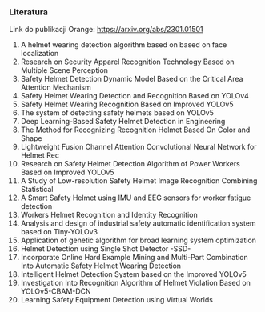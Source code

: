 ### Literatura
Link do publikacji Orange: https://arxiv.org/abs/2301.01501 

1. A helmet wearing detection algorithm based on based on face localization 
2. Research on Security Apparel Recognition Technology Based on Multiple Scene Perception 
3. Safety Helmet Detection Dynamic Model Based on the Critical Area Attention Mechanism 
4. Safety Helmet Wearing Detection and Recognition Based on YOLOv4 
5. Safety Helmet Wearing Recognition Based on Improved YOLOv5 
6. The system of detecting safety helmets based on YOLOv5 
7. Deep Learning-Based Safety Helmet Detection in Engineering 
8. The Method for Recognizing Recognition Helmet Based On Color and Shape 
9. Lightweight Fusion Channel Attention Convolutional Neural Network for Helmet Rec 
10. Research on Safety Helmet Detection Algorithm of Power Workers Based on Improved YOLOv5 
11. A Study of Low-resolution Safety Helmet Image Recognition Combining Statistical 
12. A Smart Safety Helmet using IMU and EEG sensors for worker fatigue detection 
13. Workers Helmet Recognition and Identity Recognition
14. Analysis and design of industrial safety automatic identification system based on Tiny-YOLOv3 
15. Application of genetic algorithm for broad learning system optimization 
16. Helmet Detection using Single Shot Detector -SSD- 
17. Incorporate Online Hard Example Mining and Multi-Part Combination Into Automatic Safety Helmet Wearing Detection 
18. Intelligent Helmet Detection System based on the Improved YOLOv5 
19. Investigation Into Recognition Algorithm of Helmet Violation Based on YOLOv5-CBAM-DCN 
20. Learning Safety Equipment Detection using Virtual Worlds 
